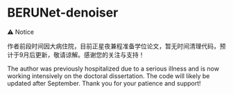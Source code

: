 # BERUNet-denoiser

⚠️ Notice

作者前段时间因大病住院，目前正星夜兼程准备学位论文，暂无时间清理代码，预计于9月后更新，敬请谅解。感谢您的关注与支持！

The author was previously hospitalized due to a serious illness and is now working intensively on the doctoral dissertation. The code will likely be updated after September. Thank you for your patience and support!
